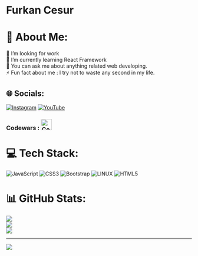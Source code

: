 # Furkan Cesur

# 💫 About Me:
🔭 I’m looking for work <br>🌱 I’m currently learning React Framework<br>💬 You can ask me about anything related web developing.<br>⚡ Fun fact about me : I try not to waste any second in my life.


## 🌐 Socials:
[![Instagram](https://img.shields.io/badge/Instagram-%23E4405F.svg?logo=Instagram&logoColor=white)](https://instagram.com/codingwithcesur) [![YouTube](https://img.shields.io/badge/YouTube-%23FF0000.svg?logo=YouTube&logoColor=white)](https://youtube.com/@codingwithcesur9955) 

### Codewars : [<img alt="CodeWars" src="https://docs.codewars.com/logo.svg" alt="Codewars" width="30px"/>](https://www.codewars.com/users/abkrew)

# 💻 Tech Stack:
![JavaScript](https://img.shields.io/badge/javascript-%23323330.svg?style=for-the-badge&logo=javascript&logoColor=%23F7DF1E) ![CSS3](https://img.shields.io/badge/css3-%231572B6.svg?style=for-the-badge&logo=css3&logoColor=white) ![Bootstrap](https://img.shields.io/badge/bootstrap-%23563D7C.svg?style=for-the-badge&logo=bootstrap&logoColor=white) ![LINUX](https://img.shields.io/badge/Linux-FCC624?style=for-the-badge&logo=linux&logoColor=black) ![HTML5](https://img.shields.io/badge/html5-%23E34F26.svg?style=for-the-badge&logo=html5&logoColor=white)
# 📊 GitHub Stats:
![](https://github-readme-stats.vercel.app/api?username=codingwithcesur&theme=blueberry&hide_border=false&include_all_commits=false&count_private=false)<br/>
![](https://github-readme-streak-stats.herokuapp.com/?user=codingwithcesur&theme=blueberry&hide_border=false)<br/>
![](https://github-readme-stats.vercel.app/api/top-langs/?username=codingwithcesur&theme=blueberry&hide_border=false&include_all_commits=false&count_private=false&layout=compact)

---
[![](https://visitcount.itsvg.in/api?id=codingwithcesur&icon=0&color=0)](https://visitcount.itsvg.in)

